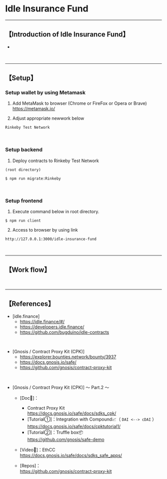 # Idle Insurance Fund


***
## 【Introduction of Idle Insurance Fund】
- 

&nbsp;

***

## 【Setup】
### Setup wallet by using Metamask
1. Add MetaMask to browser (Chrome or FireFox or Opera or Brave)    
https://metamask.io/  


2. Adjust appropriate newwork below 
```
Rinkeby Test Network
```

&nbsp;


### Setup backend
1. Deploy contracts to Rinkeby Test Network
```
(root directory)

$ npm run migrate:Rinkeby
```

&nbsp;


### Setup frontend
1. Execute command below in root directory.
```
$ npm run client
```

2. Access to browser by using link 
```
http://127.0.0.1:3000/idle-insurance-fund
```

&nbsp;

***


## 【Work flow】

&nbsp;

***

## 【References】
- [idle.finance]
  - https://idle.finance/#/
  - https://developers.idle.finance/
  - https://github.com/bugduino/idle-contracts

<br>

- [Gnosis / Contract Proxy Kit (CPK)]
  - https://explorer.bounties.network/bounty/3937
  - https://docs.gnosis.io/safe/
  - https://github.com/gnosis/contract-proxy-kit

<br>

- [Gnosis / Contract Proxy Kit (CPK)] 〜 Part.2 〜
  - [Doc📔]：
    - Contract Proxy Kit  
      https://docs.gnosis.io/safe/docs/sdks_cpk/
    - [Tutorial①]：Integration with Compound📈（ `DAI <--> cDAI` ）  
      https://docs.gnosis.io/safe/docs/cpktutorial1/
    - [Tutorial②]：Truffle box📦  
      https://github.com/gnosis/safe-demo

  - [Video🎥]：EthCC  
    https://docs.gnosis.io/safe/docs/sdks_safe_apps/

  - [Repos]：  
    https://github.com/gnosis/contract-proxy-kit


